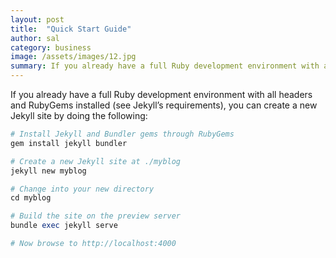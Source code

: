 ```yaml
---
layout: post
title:  "Quick Start Guide"
author: sal
category: business
image: /assets/images/12.jpg
summary: If you already have a full Ruby development environment with all headers and RubyGems installed (see Jekyll’s requirements), you can create a new Jekyll site.
---
```


If you already have a full Ruby development environment with all headers and RubyGems installed (see Jekyll’s requirements), you can create a new Jekyll site by doing the following:

```ruby
# Install Jekyll and Bundler gems through RubyGems
gem install jekyll bundler

# Create a new Jekyll site at ./myblog
jekyll new myblog

# Change into your new directory
cd myblog

# Build the site on the preview server
bundle exec jekyll serve

# Now browse to http://localhost:4000
```